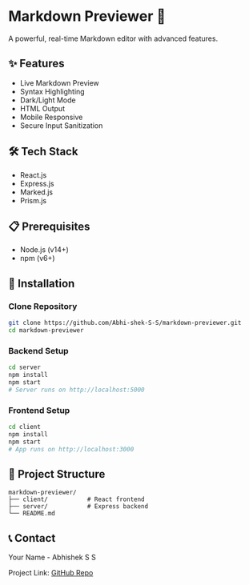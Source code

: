 # Markdown Previewer 📝

A powerful, real-time Markdown editor with advanced features.


## ✨ Features

- Live Markdown Preview
- Syntax Highlighting
- Dark/Light Mode
- HTML Output
- Mobile Responsive
- Secure Input Sanitization

## 🛠 Tech Stack

- React.js
- Express.js
- Marked.js
- Prism.js

## 📋 Prerequisites

- Node.js (v14+)
- npm (v6+)

## 🚀 Installation

### Clone Repository

```bash
git clone https://github.com/Abhi-shek-S-S/markdown-previewer.git
cd markdown-previewer
```

### Backend Setup

```bash
cd server
npm install
npm start
# Server runs on http://localhost:5000
```

### Frontend Setup

```bash
cd client
npm install
npm start
# App runs on http://localhost:3000
```

## 📂 Project Structure

```
markdown-previewer/
├── client/           # React frontend
├── server/           # Express backend
└── README.md
```


## 📞 Contact

Your Name - Abhishek S S

Project Link: [GitHub Repo](https://github.com/yourusername/markdown-previewer)
